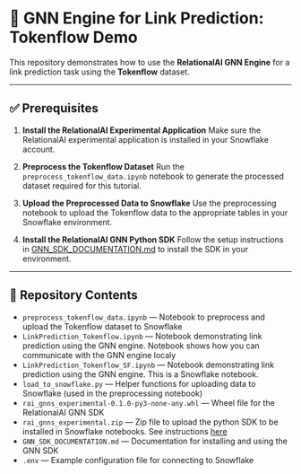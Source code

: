 

# 🔗 GNN Engine for Link Prediction: Tokenflow Demo

This repository demonstrates how to use the **RelationalAI GNN Engine** for a link prediction task using the **Tokenflow** dataset.

---

## ✅ Prerequisites

1. **Install the RelationalAI Experimental Application**
   Make sure the RelationalAI experimental application is installed in your Snowflake account.

2. **Preprocess the Tokenflow Dataset**
   Run the `preprocess_tokenflow_data.ipynb` notebook to generate the processed dataset required for this tutorial.

3. **Upload the Preprocessed Data to Snowflake**
   Use the preprocessing notebook to upload the Tokenflow data to the appropriate tables in your Snowflake environment.

4. **Install the RelationalAI GNN Python SDK**
   Follow the setup instructions in [GNN\_SDK\_DOCUMENTATION.md](GNN_SDK_DOCUMENTATION.md) to install the SDK in your environment.

---

## 📁 Repository Contents

* `preprocess_tokenflow_data.ipynb` — Notebook to preprocess and upload the Tokenflow dataset to Snowflake
* `LinkPrediction_Tokenflow.ipynb` — Notebook demonstrating link prediction using the GNN engine. Notebook shows how you can communicate with the GNN engine localy 
* `LinkPrediction_Tokenflow_SF.ipynb` — Notebook demonstrating link prediction using the GNN engine. This is a Snowflake notebook.
* `load_to_snowflake.py` — Helper functions for uploading data to Snowflake (used in the preprocessing notebook)
* `rai_gnns_experimental-0.1.0-py3-none-any.whl` — Wheel file for the RelationalAI GNN SDK
* `rai_gnns_experimental.zip` — Zip file to upload the python SDK to be installed in Snowflake notebooks. See instructions [here](INSTALLING_SDK_TO_SNOWFLAKE.md)
* `GNN_SDK_DOCUMENTATION.md` — Documentation for installing and using the GNN SDK
* `.env` — Example configuration file for connecting to Snowflake

